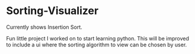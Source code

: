 # Sorting-Visualizer

Currently shows Insertion Sort.

Fun little project I worked on to start learning python.
This will be improved to include a ui where the sorting algorithm to view can be chosen by user.
